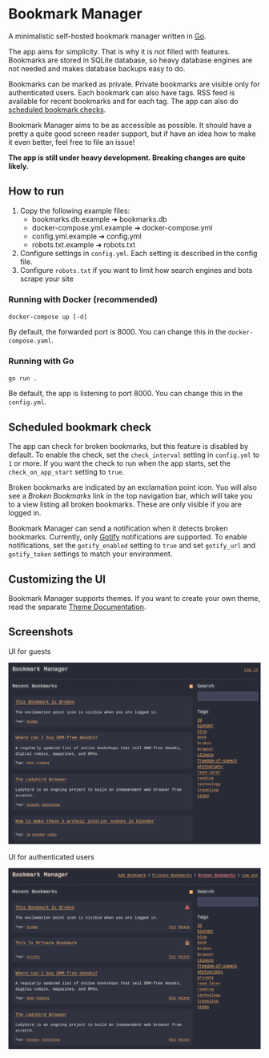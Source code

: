 # Bookmark Manager
A minimalistic self-hosted bookmark manager written in [Go](https://go.dev/).

The app aims for simplicity. That is why it is not filled with features. Bookmarks are
stored in SQLite database, so heavy database engines are not needed and makes database
backups easy to do.

Bookmarks can be marked as private. Private bookmarks are visible only for authenticated
users. Each bookmark can also have tags. RSS feed is available for recent bookmarks and
for each tag. The app can also do [scheduled bookmark checks](#scheduled-bookmark-check).

Bookmark Manager aims to be as accessible as possible. It should have a pretty a quite good
screen reader support, but if have an idea how to make it even better, feel free to file an issue!

**The app is still under heavy development. Breaking changes are quite likely.**

## How to run
1. Copy the following example files:
   - bookmarks.db.example ➔ bookmarks.db
   - docker-compose.yml.example ➔ docker-compose.yml
   - config.yml.example ➔ config.yml
   - robots.txt.example ➔ robots.txt
2. Configure settings in `config.yml`. Each setting is described in the config file.
3. Configure `robots.txt` if you want to limit how search engines and bots scrape your site

### Running with Docker (recommended)
```
docker-compose up [-d]
```
By default, the forwarded port is 8000. You can change this in the `docker-compose.yaml`.

### Running with Go
```
go run .
```
Be default, the app is listening to port 8000. You can change this in the `config.yml`.

## Scheduled bookmark check
The app can check for broken bookmarks, but this feature is disabled by default.
To enable the check, set the `check_interval` setting in `config.yml` to `1` or more.
If you want the check to run when the app starts, set the `check_on_app_start` setting to `true`.

Broken bookmarks are indicated by an exclamation point icon. Yuo will also see a *Broken Bookmarks* link in the top navigation bar, which will take you to a view listing all broken bookmarks. These are only visible if you are logged in.

Bookmark Manager can send a notification when it detects broken bookmarks. Currently, only
[Gotify](https://gotify.net/) notifications are supported. To enable notifications, set
the `gotify_enabled` setting to `true` and set `gotify_url` and `gotify_token` settings to match your
environment.

## Customizing the UI
Bookmark Manager supports themes. If you want to create your own theme, read the separate [Theme Documentation](/docs/THEMES.md).

## Screenshots
UI for guests

![Screenshot showing UI for guest users](docs/screenshot-guest.png "UI for guests")

UI for authenticated users

![Screenshot showing UI for authenticated users](docs/screenshot-authenticated.png "UI for authenticated users")